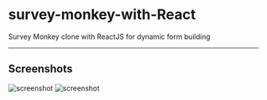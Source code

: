 # survey-monkey-with-React
Survey Monkey clone with ReactJS for dynamic form building

**** 
## Screenshots 

![screenshot](https://raw.githubusercontent.com/tgoldenberg/survey-monkey-with-React/master/gorilla-survey2.png)
![screenshot](https://raw.githubusercontent.com/tgoldenberg/survey-monkey-with-React/master/gorilla-survey.png)
